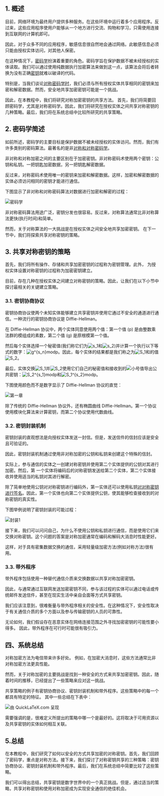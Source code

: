 ## 1. 概述

目前，网络环境为最终用户提供多种服务。在这些环境中运行着多个应用程序。反过来，这些应用程序使用户能够从一个地方进行交流、购物和学习，只需使用连接到互联网的计算机即可。

因此，对于众多不同的应用程序，敏感信息很自然地会通过网络。此敏感信息必须只能由授权实体访问，对其他人保密。

在这种情况下，[密码学](https://www.baeldung.com/cs/cryptographic-algorithm-complexity)扮演着重要的角色。密码学旨在保护数据不被未经授权的实体读取。我们可以通过使用纯数据执行加密算法来做到这一点，该算法会将后者转换为没有正确[密钥](https://www.baeldung.com/cs/security-key-vs-vector-vs-nonce#keys)就难以破译的代码。

特别是，当我们谈论[对称密码学时](https://www.baeldung.com/cs/symmetric-vs-asymmetric-cryptography#symmetric)，我们必须与所有授权实体共享相同的密钥来加密和解密数据。然而，安全地共享加密密钥可能是一个挑战。

因此，在本教程中，我们将研究对称加密密钥的共享方法。 首先，我们将简要回顾密码学，尤其是对称密码学。因此，我们将研究在授权实体之间共享对称密钥的几种策略。最后，我们将在系统总结中比较所研究的共享策略。

## 2. 密码学简述

如前所述，密码学的主要目标是保护数据不被未经授权的实体访问。然而，我们有许多类别的密码算法。最著名的是非[对称和对称密码学](https://www.baeldung.com/cs/symmetric-vs-asymmetric-cryptography)。

非对称和对称加密之间的主要区别在于加密密钥。非对称密码术使用两个密钥：公钥和私钥。一把钥匙加密数据，另一把钥匙解密数据。

反过来，对称密码术使用唯一的密钥来加密和解密数据。这样，加密和解密数据的实体必须访问相同的密钥才能进行通信。

下图显示了非对称和对称密码算法对数据进行加密和解密的过程：

![密码学](https://www.baeldung.com/wp-content/uploads/sites/4/2022/06/Cryptography.png)

非对称密码算法用途广泛，密钥分发也很容易。反过来，对称算法通常比非对称算法更快(执行时间)和简单。

然而，关于对称算法的一大挑战是在授权实体之间安全地共享加密密钥。 在下一节中，我们将探索共享对称密钥的策略。

## 3. 共享对称密钥的策略

首先，我们将所有操作、存储和共享加密密钥的过程称为密钥管理。此外， 为授权实体设置对称密钥的过程称为加密密钥建立。

目前，存在几种在授权实体之间建立对称密钥的策略。因此，让我们在以下小节中探讨最相关的关键建立策略。

### 3.1. 密钥协商协议

密钥协商协议使两个未知实体能够建立共享密钥并使用它通过不安全的通道进行通信。一种流行的密钥协商协议是 Diffie-Hellman。

在 Diffie-Hellman 协议中，两个实体同意使用两个值：第一个值 (p) 是由整数乘法群的模组成的素数，第二个值 (g) 是原根模第一个值。

然后每个实体选择一个秘密值(我们称它们为![s_1](https://www.baeldung.com/wp-content/ql-cache/quicklatex.com-72875fe35f5f804d7eeac0be099ecec2_l3.svg)和![s_2](https://www.baeldung.com/wp-content/ql-cache/quicklatex.com-bcde5186fbe9faa1ad7103596c94770b_l3.svg))并计算一个执行以下等式的数字：![g^{s_n}modp](https://www.baeldung.com/wp-content/ql-cache/quicklatex.com-3fdd58dc8a73a40f76a35ae2d2b08164_l3.svg)。因此，每个实体的结果都是我们称之为![S_1](https://www.baeldung.com/wp-content/ql-cache/quicklatex.com-84d4bfd3363731567c67eb8a850fd49c_l3.svg)和的值![S_2](https://www.baeldung.com/wp-content/ql-cache/quicklatex.com-cc1abfbd7778f03adf5b5b5d797e0c43_l3.svg)。

最后，实体交换![S_1](https://www.baeldung.com/wp-content/ql-cache/quicklatex.com-84d4bfd3363731567c67eb8a850fd49c_l3.svg)并![S_2](https://www.baeldung.com/wp-content/ql-cache/quicklatex.com-cc1abfbd7778f03adf5b5b5d797e0c43_l3.svg)使用它们自己的秘密值和接收到的![小号](https://www.baeldung.com/wp-content/ql-cache/quicklatex.com-52fd2a0fc27878e7dfce68d4632b4ffb_l3.svg)值导出公共密钥：![S_2^{s_1}modp](https://www.baeldung.com/wp-content/ql-cache/quicklatex.com-d80e1bdc2f6759e0ce06e39747066b40_l3.svg)和![S_1^{s_2}modp](https://www.baeldung.com/wp-content/ql-cache/quicklatex.com-d906d3def46300ee1f3c08dc6f90446f_l3.svg)。

下图使用颜色而不是数字显示了 Diffie-Hellman 协议的直觉：

![第一章](https://www.baeldung.com/wp-content/uploads/sites/4/2022/06/KAP.png)

除了传统的 Diffie-Hellman 协议外，还有椭圆曲线 Diffie-Hellman。第一个协议使用模块化算法来计算密钥，而第二个协议使用代数曲线。

### 3.2. 密钥封装机制

密钥封装的直观想法是向授权实体发送一封信。但是，发送信件的信封应该是安全且可验证的。

因此，密钥封装机制通过使用非对称加密的公钥和私钥来创建这个特殊的信封。

实际上，参与通信的实体之一创建对称密钥并使用第二个实体提供的公钥对其进行加密。然后，第 一个实体将编码后的对称密钥发送给第二个实体，第二个实体接收并使用适当的私钥对其进行解密。

除了简单地使用公钥对对称密钥进行编码外，第一实体还可以使用私钥[对对称密钥进行签名](https://www.baeldung.com/cs/encoding-vs-signing-asymmetric-encryption#signing-data-with-asymmetric-encryption)。因此，第一个实体也向第二个实体提供公钥，使其能够检查接收到的对称密钥的真实性。

下图举例说明了密钥封装的可能过程：

![封装1](https://www.baeldung.com/wp-content/uploads/sites/4/2022/06/Encapsulation-1.png)

接下来，我们可以问问自己，为什么不使用公钥和私钥进行通信，而是使用它们来交换对称密钥。这个问题的答案是对称加密通常在编码和解码大消息时性能更好。

这样，对于具有密集数据交换的通信，采用轻量级加密方法(例如对称方法)很有用。

### 3.3. 带外程序

带外程序包括使用一种替代通信介质来交换数据以共享对称加密密钥。

因此，与通常通过互联网发送加密密钥不同，参与该过程的实体可以通过电话或传统邮件发送信件，甚至在现实生活中亲自会面等方式共享密钥。

我们应该注意到，很难衡量与带外程序相关的安全性。在这种情况下，安全性取决于有关通信介质的多个方面以及参与传输密钥的人员的可靠性。

无论如何，我们假设存在恶意实体在网络连接范围之外寻找加密密钥的可能性要小得多。 因此，带外程序在可行时可能很有吸引力。

## 四、系统总结

对称加密方法为电信带来许多好处。 例如，在加密大消息时，这些方法通常比非对称加密方法更具性能。

然而，关于对称加密的主要挑战是找到一种安全的方式来共享加密密钥。因此，随着时间的推移，已经提出了一些策略来应对这一挑战。

共享策略的例子有密钥协商协议、密钥封装机制和带外程序。这些策略中的每一个都具有特定的特征。 其中一些总结在下表中：

![由 QuickLaTeX.com 呈现](https://www.baeldung.com/wp-content/ql-cache/quicklatex.com-42cb121faed2955754b937013b12e959_l3.svg)

需要强调的是，很难定义所提出的策略中哪一个是最好的。这将取决于可用资源以及共享密钥的实体如何相互关联。

## 5.总结

在本教程中，我们研究了如何以安全的方式共享加密的对称密钥。首先，我们回顾了密码学，重点是对称方法。接下来，我们探讨了对称密钥共享的三种策略：密钥协商协议、密钥封装机制和带外程序。最后，我们在系统总结中简要比较了这些策略。

我们可以得出总结，共享密钥是数字世界中的一个真正挑战。但是，通过适当的策略，共享对称密钥和使用对称加密成为实现安全通信的绝佳机会。